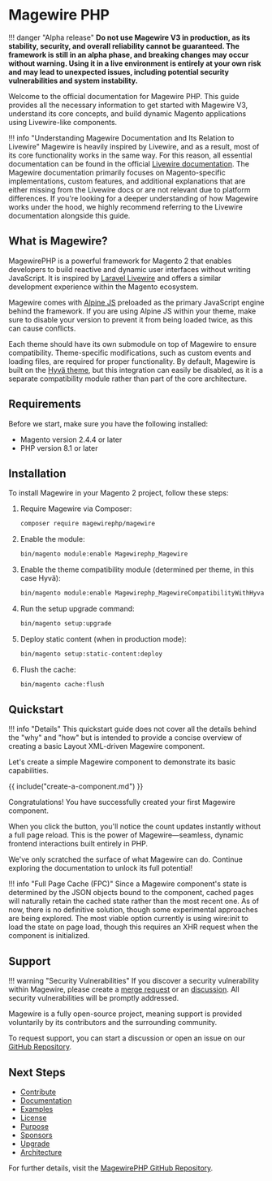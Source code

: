 # Magewire PHP

!!! danger "Alpha release"
    **Do not use Magewire V3 in production, as its stability, security, and overall reliability cannot be guaranteed.
    The framework is still in an alpha phase, and breaking changes may occur without warning.
    Using it in a live environment is entirely at your own risk and may lead to unexpected issues, including potential
    security vulnerabilities and system instability.**

Welcome to the official documentation for Magewire PHP. This guide provides all the necessary information to get started
with Magewire V3, understand its core concepts, and build dynamic Magento applications using Livewire-like components.

!!! info "Understanding Magewire Documentation and Its Relation to Livewire"
    Magewire is heavily inspired by Livewire, and as a result, most of its core functionality works in the same way.
    For this reason, all essential documentation can be found in the official [Livewire documentation](https://livewire.laravel.com/docs/quickstart).
    The Magewire documentation primarily focuses on Magento-specific implementations, custom features,
    and additional explanations that are either missing from the Livewire docs or are not relevant due to platform differences.
    If you're looking for a deeper understanding of how Magewire works under the hood, we highly recommend referring to the
    Livewire documentation alongside this guide.

## What is Magewire?

MagewirePHP is a powerful framework for Magento 2 that enables developers to build reactive and dynamic user interfaces
without writing JavaScript. It is inspired by [Laravel Livewire](https://livewire.laravel.com/) and offers a similar
development experience within the Magento ecosystem.

Magewire comes with [Alpine JS](https://alpinejs.dev/) preloaded as the primary JavaScript engine behind the framework.
If you are using Alpine JS within your theme, make sure to disable your version to prevent it from being loaded twice,
as this can cause conflicts.

Each theme should have its own submodule on top of Magewire to ensure compatibility. Theme-specific modifications,
such as custom events and loading files, are required for proper functionality. By default, Magewire is built on the [Hyvä theme](https://www.hyva.io/),
but this integration can easily be disabled, as it is a separate compatibility module rather than part of the core architecture.

## Requirements

Before we start, make sure you have the following installed:

- Magento version 2.4.4 or later
- PHP version 8.1 or later

## Installation

To install Magewire in your Magento 2 project, follow these steps:

1. Require Magewire via Composer:
   ```sh
   composer require magewirephp/magewire
   ```
2. Enable the module:
   ```sh
   bin/magento module:enable Magewirephp_Magewire
   ```
3. Enable the theme compatibility module (determined per theme, in this case Hyvä):
   ```sh
   bin/magento module:enable Magewirephp_MagewireCompatibilityWithHyva
   ```

4. Run the setup upgrade command:
   ```sh
   bin/magento setup:upgrade
   ```
5. Deploy static content (when in production mode):
   ```sh
   bin/magento setup:static-content:deploy
   ```
6. Flush the cache:
   ```sh
   bin/magento cache:flush
   ```

## Quickstart

!!! info "Details"
    This quickstart guide does not cover all the details behind the "why" and "how" but is intended to provide a concise
    overview of creating a basic Layout XML-driven Magewire component.

Let's create a simple Magewire component to demonstrate its basic capabilities.

{{ include("create-a-component.md") }}

Congratulations! You have successfully created your first Magewire component.

When you click the button, you'll notice the count updates instantly without a full page reload.
This is the power of Magewire—seamless, dynamic frontend interactions built entirely in PHP.

We've only scratched the surface of what Magewire can do. Continue exploring the documentation to unlock its full potential!

!!! info "Full Page Cache (FPC)"
    Since a Magewire component's state is determined by the JSON objects bound to the component, cached pages will
    naturally retain the cached state rather than the most recent one. As of now, there is no definitive solution,
    though some experimental approaches are being explored. The most viable option currently is using wire:init to load
    the state on page load, though this requires an XHR request when the component is initialized.

## Support

!!! warning "Security Vulnerabilities"
    If you discover a security vulnerability within Magewire, please create a [merge request](https://github.com/magewirephp/magewire/pulls)
    or an [discussion](https://github.com/magewirephp/magewire/discussions). All security vulnerabilities will be promptly addressed.

Magewire is a fully open-source project, meaning support is provided voluntarily by its contributors and the surrounding community.

To request support, you can start a discussion or open an issue on our [GitHub Repository](https://github.com/magewirephp/magewire).

## Next Steps

- [Contribute](pages/getting-started/contribute.md)
- [Documentation](pages/getting-started/documentation.md)
- [Examples](pages/getting-started/examples.md)
- [License](pages/getting-started/license.md)
- [Purpose](pages/getting-started/purpose.md)
- [Sponsors](pages/getting-started/sponsoring.md)
- [Upgrade](pages/getting-started/upgrade.md)
- [Architecture](pages/getting-started/architecture/index.md)

For further details, visit the [MagewirePHP GitHub Repository](https://github.com/magewirephp/magewire).
